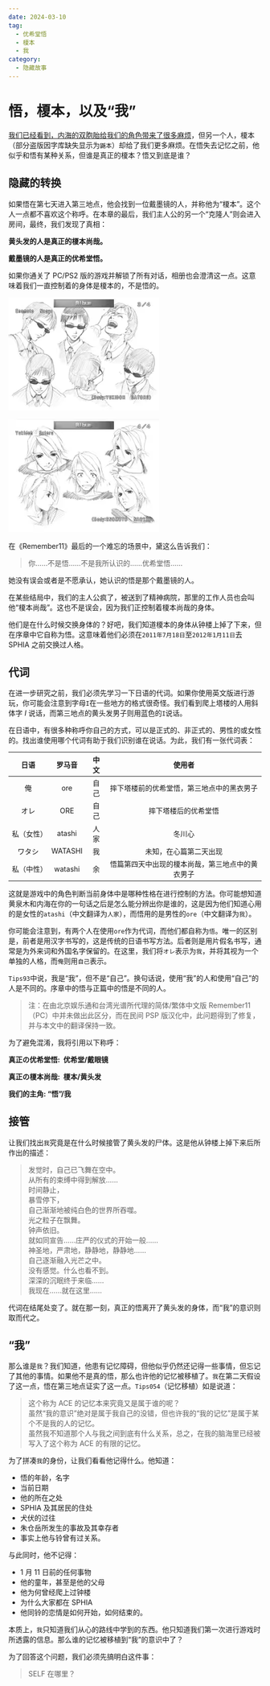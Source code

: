 ```yaml
---
date: 2024-03-10
tag:
  - 优希堂悟
  - 榎本
  - 我
category:
  - 隐藏故事
---
```


# 悟，榎本，以及“我”

[我们已经看到，内海的双胞胎给我们的角色带来了很多麻烦](../posts/阿尔法和欧米茄)，但另一个人，榎本（部分盗版因字库缺失显示为`鼷本`）却给了我们更多麻烦。在悟失去记忆之前，他似乎和悟有某种关系，但谁是真正的榎本？悟又到底是谁？

## 隐藏的转换

如果悟在第七天进入第三地点，他会找到一位戴墨镜的人，并称他为“榎本”。这个人一点都不喜欢这个称呼。在本章的最后，我们主人公的另一个“克隆人”则会进入房间，最终，我们发现了真相：

**黄头发的人是真正的榎本尚哉。**

**戴墨镜的人是真正的优希堂悟。**

如果你通关了 PC/PS2 版的游戏并解锁了所有对话，相册也会澄清这一点。这意味着我们一直控制着的身体是榎本的，不是悟的。

![榎本-设计图](/images/榎本-设计图.png)

![悟-设计图](/images/悟-设计图.png)

在《Remember11》最后的一个难忘的场景中，黛这么告诉我们：

> 你……不是悟……不是我所认识的……优希堂悟……

她没有误会或者是不愿承认，她认识的悟是那个戴墨镜的人。

在某些结局中，我们的主人公疯了，被送到了精神病院，那里的工作人员也会叫他“榎本尚哉”。这也不是误会，因为我们正控制着榎本尚哉的身体。

他们是在什么时候交换身体的？好吧，我们知道榎本的身体从钟楼上掉了下来，但在序章中它自称为悟。这意味着他们必须在`2011年7月18日`至`2012年1月11日`去 SPHIA 之前交换过人格。

## 代词

在进一步研究之前，我们必须先学习一下日语的代词。如果你使用英文版进行游玩，你可能会注意到字母`I`在一些地方的格式很奇怪。我们看到爬上塔楼的人用斜体字 _I_ 说话，而第三地点的黄头发男子则用蓝色的`I`说话。

在日语中，有很多种称呼你自己的方式，可以是正式的、非正式的、男性的或女性的。找出谁使用哪个代词有助于我们识别谁在说话。为此，我们有一张代词表：

|    日语    | 罗马音  | 中文 |                      使用者                      |
| :--------: | :-----: | :--: | :----------------------------------------------: |
|     俺     |   ore   | 自己 |    摔下塔楼前的优希堂悟，第三地点中的黑衣男子    |
|    オレ    |   ORE   | 自己 |               摔下塔楼后的优希堂悟               |
| 私（女性） | atashi  | 人家 |                      冬川心                      |
|   ワタシ   | WATASHI |  我  |              未知，在心篇第二天出现              |
| 私（中性） | watashi |  余  | 悟篇第四天中出现的榎本尚哉，第三地点中的黄衣男子 |

这就是游戏中的角色判断当前身体中是哪种性格在进行控制的方法。你可能想知道黄泉木和内海在你的一句话之后是怎么能分辨出你是谁的，这是因为他们知道心用的是女性的`atashi`（中文翻译为`人家`），而悟用的是男性的`ore`（中文翻译为`我`）。

你可能会注意到，有两个人在使用`ore`作为代词，而他们都自称为`悟`。唯一的区别是，前者是用汉字书写的，这是传统的日语书写方法。后者则是用片假名书写，通常是为外来词和外国名字保留的。在这里，我们将`オレ`表示为`我`，并将其视为一个单独的人格，而`俺`则用`自己`表示。

`Tips93`中说，我是“我”，但不是“自己”。换句话说，使用“我”的人和使用“自己”的人是不同的。序章中的悟与正篇中的悟是不同的人。

> 注：在由北京娱乐通和台湾光谱所代理的简体/繁体中文版 Remember11（PC）中并未做出此区分，而在民间 PSP 版汉化中，此问题得到了修复，并与本文中的翻译保持一致。

为了避免混淆，我将引用以下称呼：

**真正の优希堂悟:  优希堂/戴眼镜**

**真正の榎本尚哉:  榎本/黄头发**

**我们的主角: “悟”/我**

## 接管

让我们找出`我`究竟是在什么时候接管了黄头发的尸体。这是他从钟楼上掉下来后所作出的描述：

> 发觉时，自己已飞舞在空中。<br/>
> 从所有的束缚中得到解放……<br/>
> 时间静止，<br/>
> 暴雪停下，<br/>
> 自己渐渐地被纯白色的世界所吞噬。<br/>
> 光之粒子在飘舞。<br/>
> 钟声依旧。<br/>
> 就如同宣告……庄严的仪式的开始一般……<br/>
> 神圣地，严肃地，静静地，静静地……<br/>
> 自己逐渐融入光芒之中。<br/>
> 没有感觉。什么也看不到。<br/>
> 深深的沉眠终于来临……<br/>
> 我现在……就在这里……

代词在结尾处变了。就在那一刻，真正的悟离开了黄头发的身体，而“我”的意识则取而代之。

## “我”

那么谁是`我`？我们知道，他患有记忆障碍，但他似乎仍然还记得一些事情，但忘记了其他的事情。如果他不是真的悟，那么也许他的记忆被移植了。`我`在第二天假设了这一点，悟在第三地点证实了这一点。`Tips054`（记忆移植）如是说道：

> 这个称为 ACE 的记忆本来究竟又是属于谁的呢？<br/>
> 虽然“我的意识”绝对是属于我自己的没错，但也许我的“我的记忆”是属于某个不是我的人的记忆。<br/>
> 虽然我不知道那个人与我之间到底有什么关系，总之，在我的脑海里已经被写入了这个称为 ACE 的有限的记忆。

为了拼凑`我`的身份，让我们看看他记得什么。他知道：

- 悟的年龄，名字
- 当前日期
- 他的所在之处
- SPHIA 及其居民的住处
- 犬伏的过往
- 朱仓岳所发生的事故及其幸存者
- 事实上他与铃曾有过关系。

与此同时，他不记得：

- 1 月 11 日前的任何事物
- 他的童年，甚至是他的父母
- 他为何曾经爬上过钟楼
- 为什么大家都在 SPHIA
- 他同铃的恋情是如何开始，如何结束的。

本质上，`我`只知道我们从心的路线中学到的东西。他只知道我们第一次进行游戏时所透露的信息。那么谁的记忆被移植到“我”的意识中了？

为了回答这个问题，我们必须先搞明白这件事：

> SELF 在哪里？
